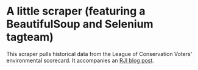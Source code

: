 # A little scraper (featuring a BeautifulSoup and Selenium tagteam)

This scraper pulls historical data from the League of Conservation Voters' environmental scorecard. It accompanies an [RJI blog post](https://www.rjionline.org/stories/your-first-web-scraping-project-will-be-easier-than-you-think).
